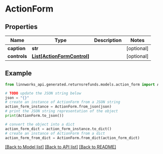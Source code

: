 # ActionForm


## Properties

Name | Type | Description | Notes
------------ | ------------- | ------------- | -------------
**caption** | **str** |  | [optional] 
**controls** | [**List[ActionFormControl]**](ActionFormControl.md) |  | [optional] 

## Example

```python
from linnworks_api.generated.returnsrefunds.models.action_form import ActionForm

# TODO update the JSON string below
json = "{}"
# create an instance of ActionForm from a JSON string
action_form_instance = ActionForm.from_json(json)
# print the JSON string representation of the object
print(ActionForm.to_json())

# convert the object into a dict
action_form_dict = action_form_instance.to_dict()
# create an instance of ActionForm from a dict
action_form_from_dict = ActionForm.from_dict(action_form_dict)
```
[[Back to Model list]](../README.md#documentation-for-models) [[Back to API list]](../README.md#documentation-for-api-endpoints) [[Back to README]](../README.md)


